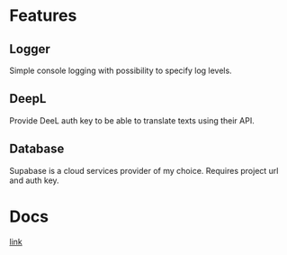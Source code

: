 # Features

## Logger
Simple console logging with possibility to specify log levels.

## DeepL
Provide DeeL auth key to be able to translate texts using their API.

## Database
Supabase is a cloud services provider of my choice. Requires project url and auth key.

# Docs 
[link](https://github.com/Melmoth-the-Wanderer/discord-bot-base/tree/main/docs/index.html)
